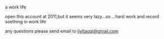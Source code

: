 a work life

open this account at 2011,but it seems very lazy...so ...hard work and record soething in work life

any questions please send email to liyltaoqi@gmail.com

